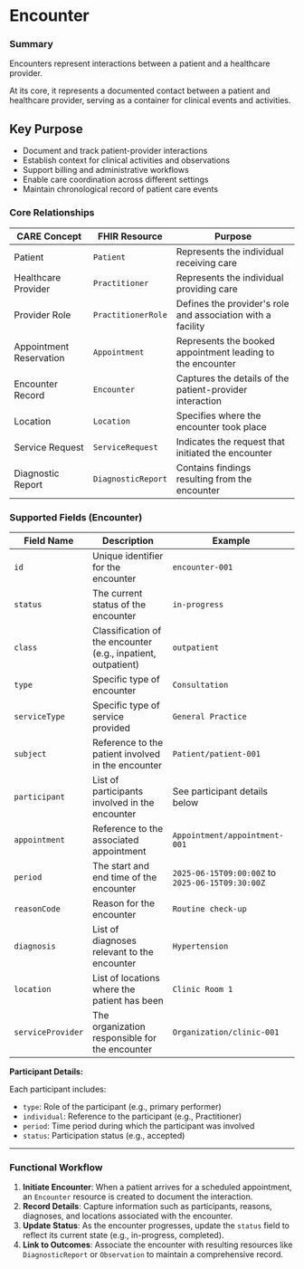 # Encounter

### Summary

Encounters represent interactions between a patient and a healthcare provider.

At its core, it represents a documented contact between a patient and healthcare provider, serving as a container for clinical events and activities.

## Key Purpose

- Document and track patient-provider interactions
- Establish context for clinical activities and observations
- Support billing and administrative workflows
- Enable care coordination across different settings
- Maintain chronological record of patient care events

### Core Relationships

| CARE Concept            | FHIR Resource      | Purpose                                                     |
| ----------------------- | ------------------ | ----------------------------------------------------------- |
| Patient                 | `Patient`          | Represents the individual receiving care                    |
| Healthcare Provider     | `Practitioner`     | Represents the individual providing care                    |
| Provider Role           | `PractitionerRole` | Defines the provider's role and association with a facility |
| Appointment Reservation | `Appointment`      | Represents the booked appointment leading to the encounter  |
| Encounter Record        | `Encounter`        | Captures the details of the patient-provider interaction    |
| Location                | `Location`         | Specifies where the encounter took place                    |
| Service Request         | `ServiceRequest`   | Indicates the request that initiated the encounter          |
| Diagnostic Report       | `DiagnosticReport` | Contains findings resulting from the encounter              |

### Supported Fields (Encounter)

| Field Name        | Description                                                   | Example                                          |
| ----------------- | ------------------------------------------------------------- | ------------------------------------------------ |
| `id`              | Unique identifier for the encounter                           | `encounter-001`                                  |
| `status`          | The current status of the encounter                           | `in-progress`                                    |
| `class`           | Classification of the encounter (e.g., inpatient, outpatient) | `outpatient`                                     |
| `type`            | Specific type of encounter                                    | `Consultation`                                   |
| `serviceType`     | Specific type of service provided                             | `General Practice`                               |
| `subject`         | Reference to the patient involved in the encounter            | `Patient/patient-001`                            |
| `participant`     | List of participants involved in the encounter                | See participant details below                    |
| `appointment`     | Reference to the associated appointment                       | `Appointment/appointment-001`                    |
| `period`          | The start and end time of the encounter                       | `2025-06-15T09:00:00Z` to `2025-06-15T09:30:00Z` |
| `reasonCode`      | Reason for the encounter                                      | `Routine check-up`                               |
| `diagnosis`       | List of diagnoses relevant to the encounter                   | `Hypertension`                                   |
| `location`        | List of locations where the patient has been                  | `Clinic Room 1`                                  |
| `serviceProvider` | The organization responsible for the encounter                | `Organization/clinic-001`                        |

**Participant Details:**

Each participant includes:

- `type`: Role of the participant (e.g., primary performer)
- `individual`: Reference to the participant (e.g., Practitioner)
- `period`: Time period during which the participant was involved
- `status`: Participation status (e.g., accepted)

---

### Functional Workflow

1. **Initiate Encounter**: When a patient arrives for a scheduled appointment, an `Encounter` resource is created to document the interaction.
2. **Record Details**: Capture information such as participants, reasons, diagnoses, and locations associated with the encounter.
3. **Update Status**: As the encounter progresses, update the `status` field to reflect its current state (e.g., in-progress, completed).
4. **Link to Outcomes**: Associate the encounter with resulting resources like `DiagnosticReport` or `Observation` to maintain a comprehensive record.
